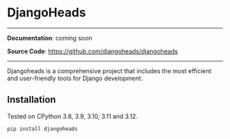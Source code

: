 # DjangoHeads

---

**Documentation**: coming soon

**Source Code**: <a href="https://github.com/djangoheads/djangoheads" target="_blank">
https://github.com/djangoheads/djangoheads
</a>

---

Djangoheads is a comprehensive project that includes the most efficient and user-friendly tools for Django development.

## Installation

Tested on CPython 3.8, 3.9, 3.10, 3.11 and 3.12.

```shell
pip install djangoheads
```

